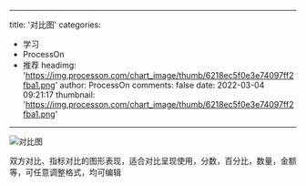 
---
title: '对比图'
categories: 
 - 学习
 - ProcessOn
 - 推荐
headimg: 'https://img.processon.com/chart_image/thumb/6218ec5f0e3e74097ff2fba1.png'
author: ProcessOn
comments: false
date: 2022-03-04 09:21:17
thumbnail: 'https://img.processon.com/chart_image/thumb/6218ec5f0e3e74097ff2fba1.png'
---

<div>   
<img class="thumb" alt="对比图" src="https://img.processon.com/chart_image/thumb/6218ec5f0e3e74097ff2fba1.png" referrerpolicy="no-referrer">
<p>双方对比、指标对比的图形表现，适合对比呈现使用，分数，百分比，数量，金额等，可任意调整格式，均可编辑</p>  
</div>
            